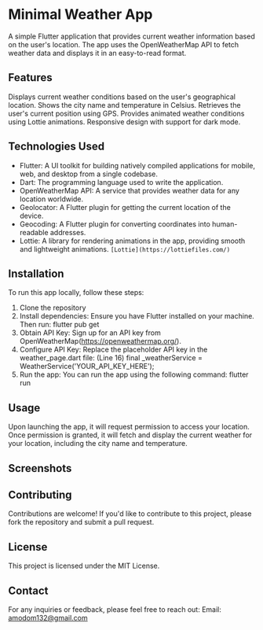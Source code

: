 # Minimal Weather App
A simple Flutter application that provides current weather information based on the user's location. The app uses the OpenWeatherMap API to fetch weather data and displays it in an easy-to-read format.

## Features
Displays current weather conditions based on the user's geographical location.
Shows the city name and temperature in Celsius.
Retrieves the user's current position using GPS.
Provides animated weather conditions using Lottie animations.
Responsive design with support for dark mode.

## Technologies Used
- Flutter: A UI toolkit for building natively compiled applications for mobile, web, and desktop from a single codebase.
- Dart: The programming language used to write the application.
- OpenWeatherMap API: A service that provides weather data for any location worldwide.
- Geolocator: A Flutter plugin for getting the current location of the device.
- Geocoding: A Flutter plugin for converting coordinates into human-readable addresses.
- Lottie: A library for rendering animations in the app, providing smooth and lightweight animations. `[Lottie](https://lottiefiles.com/)`


## Installation
To run this app locally, follow these steps:
1. Clone the repository
2. Install dependencies: Ensure you have Flutter installed on your machine. Then run: flutter pub get
3. Obtain API Key: Sign up for an API key from OpenWeatherMap(https://openweathermap.org/).
4. Configure API Key:
   Replace the placeholder API key in the weather_page.dart file:
   (Line 16) final _weatherService = WeatherService('YOUR_API_KEY_HERE');
6. Run the app: You can run the app using the following command: flutter run


## Usage
Upon launching the app, it will request permission to access your location. Once permission is granted, it will fetch and display the current weather for your location, including the city name and temperature.

## Screenshots

## Contributing
Contributions are welcome! If you'd like to contribute to this project, please fork the repository and submit a pull request.

## License
This project is licensed under the MIT License.

## Contact
For any inquiries or feedback, please feel free to reach out:
Email: amodom132@gmail.com
